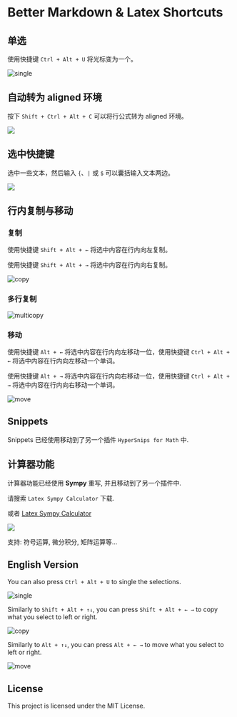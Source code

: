 # Better Markdown & Latex Shortcuts

## 单选

使用快捷键 `Ctrl + Alt + U` 将光标变为一个。

![single](https://ae01.alicdn.com/kf/U9d8f4514fcbc4aa585e4ec98d177b8fb4.jpg)

## 自动转为 aligned 环境

按下 `Shift + Ctrl + Alt + C` 可以将行公式转为 aligned 环境。

![](https://gitee.com/orangex4/picgo/raw/master/images/aligned.gif)

## 选中快捷键

选中一些文本，然后输入 `{`、`|` 或 `$` 可以囊括输入文本两边。

![](https://gitee.com/orangex4/picgo/raw/master/images/set.gif)

## 行内复制与移动

### 复制

使用快捷键 `Shift + Alt + ←` 将选中内容在行内向左复制。

使用快捷键 `Shift + Alt + →` 将选中内容在行内向右复制。

![copy](https://ae01.alicdn.com/kf/Ud043e489d79745469b7cca5bf59a45d63.jpg)

### 多行复制

![multicopy](https://ae01.alicdn.com/kf/U8e2d3c2e81264cb4a52d9dd2bab65eb0z.jpg)

### 移动

使用快捷键 `Alt + ←` 将选中内容在行内向左移动一位，使用快捷键 `Ctrl + Alt + ←` 将选中内容在行内向左移动一个单词。

使用快捷键 `Alt + →` 将选中内容在行内向右移动一位，使用快捷键 `Ctrl + Alt + →` 将选中内容在行内向右移动一个单词。

![move](https://ae01.alicdn.com/kf/U03ce2e8b468c49d4b80f5399c2290ff72.jpg)

## Snippets

Snippets 已经使用移动到了另一个插件 `HyperSnips for Math` 中.

## 计算器功能

计算器功能已经使用 **Sympy** 重写, 并且移动到了另一个插件中.

请搜索 `Latex Sympy Calculator` 下载.

或者 [Latex Sympy Calculator](https://marketplace.visualstudio.com/items?itemName=OrangeX4.latex-sympy-calculator)


![](https://ae01.alicdn.com/kf/Ud246889e25e84421a60a86435e693bfaJ.jpg)

支持: 符号运算, 微分积分, 矩阵运算等...


## English Version

You can also press `Ctrl + Alt + U` to single the selections.

![single](https://ae01.alicdn.com/kf/U9d8f4514fcbc4aa585e4ec98d177b8fb4.jpg)

Similarly to `Shift + Alt + ↑↓`, you can press `Shift + Alt + ← →` to copy what you select to left or right.

![copy](https://ae01.alicdn.com/kf/Ud043e489d79745469b7cca5bf59a45d63.jpg)

Similarly to `Alt + ↑↓`, you can press `Alt + ← →` to move what you select to left or right.

![move](https://ae01.alicdn.com/kf/U03ce2e8b468c49d4b80f5399c2290ff72.jpg)

## License
This project is licensed under the MIT License.
